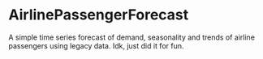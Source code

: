 # AirlinePassengerForecast

A simple time series forecast of demand, seasonality and trends of airline passengers using legacy data. 
Idk, just did it for fun.
